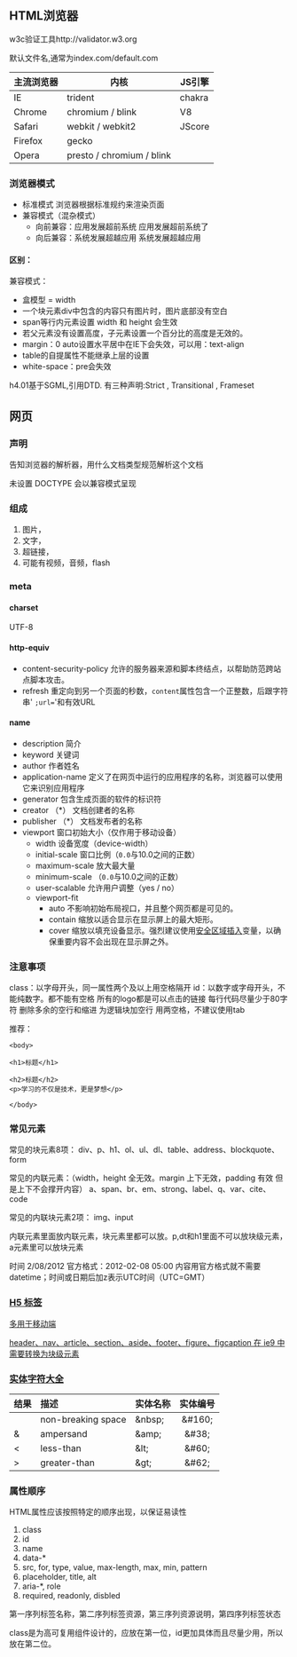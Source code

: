 ## HTML浏览器

   w3c验证工具http://validator.w3.org

默认文件名,通常为index.com/default.com

| 主流浏览器 | 内核 | JS引擎 |
|-----|----|----|
| IE | trident | chakra |
| Chrome | chromium / blink | V8 |
| Safari | webkit / webkit2 | JScore |
| Firefox | gecko |  |
| Opera | presto  / chromium / blink |  |
### 浏览器模式
- 标准模式   浏览器根据标准规约来渲染页面
- 兼容模式（混杂模式）
  - 向前兼容：应用发展超前系统 应用发展超前系统了
  - 向后兼容：系统发展超越应用 系统发展超越应用

#### 区别：

兼容模式：

- 盒模型 = width
- 一个块元素div中包含的内容只有图片时，图片底部没有空白
- span等行内元素设置 width 和 height 会生效
- 若父元素没有设置高度，子元素设置一个百分比的高度是无效的。
- margin：0 auto设置水平居中在IE下会失效，可以用：text-align
- table的自提属性不能继承上层的设置
- white-space：pre会失效

h4.01基于SGML,引用DTD.   有三种声明:Strict ,  Transitional , Frameset

## 网页

### 声明

告知浏览器的解析器，用什么文档类型规范解析这个文档

未设置 DOCTYPE 会以兼容模式呈现

### 组成
1. 图片，
2. 文字，
3. 超链接，
4. 可能有视频，音频，flash

### meta

#### charset

UTF-8

#### http-equiv

- content-security-policy   允许的服务器来源和脚本终结点，以帮助防范跨站点脚本攻击。
- refresh  重定向到另一个页面的秒数，`content`属性包含一个正整数，后跟字符串' `;url=`'和有效URL

#### name

- description                 简介
- keyword                     关键词
- author                        作者姓名
- application-name       定义了在网页中运行的应用程序的名称，浏览器可以使用它来识别应用程序
- generator                  包含生成页面的软件的标识符
- creator      （*）        文档创建者的名称
- publisher   （*）        文档发布者的名称
- viewport                    窗口初始大小（仅作用于移动设备）
  - width                        设备宽度（device-width）
  - initial-scale              窗口比例（`0.0`与10.0之间的正数）
  - maximum-scale       放大最大量
  - minimum-scale      （`0.0`与10.0之间的正数）
  - user-scalable           允许用户调整（yes / no）
  - viewport-fit
    - auto	  不影响初始布局视口，并且整个网页都是可见的。
    - contain      缩放以适合显示在显示屏上的最大矩形。
    - cover        缩放以填充设备显示。强烈建议使用[安全区域插入](https://developer.mozilla.org/en-US/docs/Web/CSS/env)变量，以确保重要内容不会出现在显示屏之外。

### 注意事项

class：以字母开头，同一属性两个及以上用空格隔开
id：以数字或字母开头，不能纯数字。都不能有空格
所有的logo都是可以点击的链接
每行代码尽量少于80字符
删除多余的空行和缩进
为逻辑块加空行
用两空格，不建议使用tab

推荐：
```
<body>

<h1>标题</h1>

<h2>标题</h2>
<p>学习的不仅是技术，更是梦想</p>

</body>

```
### 常见元素
常见的块元素8项：
div、p、h1、ol、ul、dl、table、address、blockquote、form

常见的内联元素：（width，height 全无效。margin 上下无效，padding 有效 但是上下不会撑开内容）
a、span、br、em、strong、label、q、var、cite、code

常见的内联块元素2项：
img、input

内联元素里面放内联元素，块元素里都可以放。p,dt和h1里面不可以放块级元素，a元素里可以放块元素

时间           <time datetime="2012-02-08">2/08/2012</time> 官方格式：2012-02-08 05:00
内容用官方格式就不需要datetime；时间或日期后加z表示UTC时间（UTC=GMT）

### <a href="https://dev.w3.org/html5/html-author/charref">

### H5 标签

多用于移动端

header、nav、article、section、aside、footer、figure、figcaption    在 ie9 中需要转换为块级元素

### 实体字符大全</a>

| 结果 | 描述               | 实体名称 | 实体编号 |
| :--- | :----------------- | :------- | :------: |
|      | non-breaking space | \&nbsp;  | \&#160;  |
| &    | ampersand          | \&amp;   |  \&#38;  |
| <    | less-than          | \&lt;    |  \&#60;  |
| >    | greater-than       | \&gt;    |  \&#62;  |

### 属性顺序
HTML属性应该按照特定的顺序出现，以保证易读性
1. class
2. id
3. name
4. data-*
5. src, for, type, value, max-length, max, min, pattern
6. placeholder, title, alt
7. aria-*, role
8. required, readonly, disbled

第一序列标签名称，第二序列标签资源，第三序列资源说明，第四序列标签状态

class是为高可复用组件设计的，应放在第一位，id更加具体而且尽量少用，所以放在第二位。